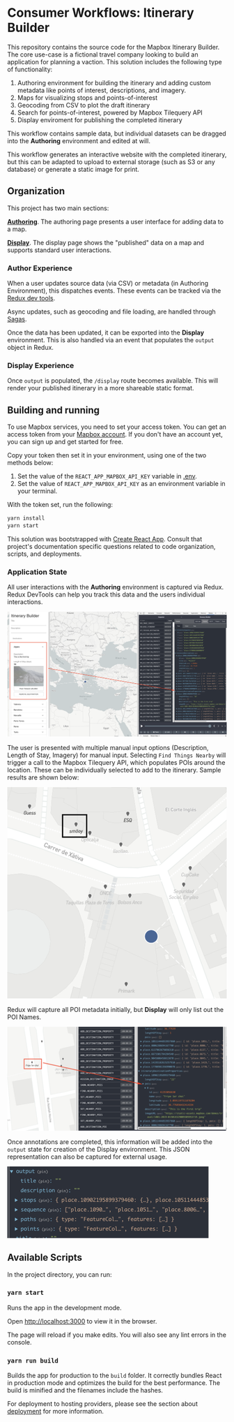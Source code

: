 # Consumer Workflows: Itinerary Builder

This repository contains the source code for the Mapbox Itinerary Builder. The core use-case is a fictional travel company looking to build an application for planning a vaction. This solution includes the following type of functionality:

1. Authoring environment for building the itinerary and adding custom metadata like points of interest, descriptions, and imagery.
2. Maps for visualizing stops and points-of-interest
3. Geocoding from CSV to plot the draft itinerary
4. Search for points-of-interest, powered by Mapbox Tilequery API
5. Display enviroment for publishing the completed itinerary

This workflow contains sample data, but individual datasets can be dragged into the **Authoring** environment and edited at will.

This workflow generates an interactive website with the completed itinerary, but this can be adapted to upload to external storage (such as S3 or any database) or generate a static image for print.

## Organization

This project has two main sections:

[**Authoring**](src/authoring/components/Authoring.tsx). The authoring page presents a user interface for adding data to a map.

[**Display**](src/display/components/Display.tsx). The display page shows the "published" data on a map and supports standard user interactions.

### Author Experience

When a user updates source data (via CSV) or metadata (in Authoring Environment), this dispatches events. These events can be tracked via the [Redux dev tools](https://github.com/reduxjs/redux-devtools).

Async updates, such as geocoding and file loading, are handled through [Sagas](https://redux-saga.js.org/).

Once the data has been updated, it can be exported into the **Display** environment. This is also handled via an event that populates the `output` object in Redux.

### Display Experience

Once `output` is populated, the `/display` route becomes available. This will render your published itinerary in a more shareable static format.

## Building and running

To use Mapbox services, you need to set your access token. You can get an access token from your [Mapbox account](https://account.mapbox.com/). If you don't have an account yet, you can sign up and get started for free.

Copy your token then set it in your environment, using one of the two methods below:

1) Set the value of the `REACT_APP_MAPBOX_API_KEY` variable in [.env](./.env).
2) Set the value of `REACT_APP_MAPBOX_API_KEY` as an environment variable in your terminal.

With the token set, run the following:

```bash
yarn install
yarn start
```

This solution was bootstrapped with [Create React App](https://github.com/facebook/create-react-app). Consult that project's documentation specific questions related to code organization, scripts, and deployments.

### Application State

All user interactions with the **Authoring** environment is captured via Redux. Redux DevTools can help you track this data and the users individual interactions.

![InitialState](assets/DevTools1.png)

The user is presented with multiple manual input options (Description, Length of Stay, Imagery) for manual input. Selecting `Find Things Nearby` will trigger a call to the Mapbox Tilequery API, which populates POIs around the location. These can be individually selected to add to the itinerary. Sample results are shown below:

![POIs](assets/POISelection.png)

Redux will capture all POI metadata initially, but **Display** will only list out the POI Names.

![POI2](assets/DevToolsPOI.png)

Once annotations are completed, this information will be added into the `output` state for creation of the Display environment. This JSON representation can also be captured for external usage.

![export](assets/Export.png)

## Available Scripts

In the project directory, you can run:

### `yarn start`

Runs the app in the development mode.

Open [http://localhost:3000](http://localhost:3000) to view it in the browser.

The page will reload if you make edits. You will also see any lint errors in the console.

### `yarn run build`

Builds the app for production to the `build` folder. It correctly bundles React in production mode and optimizes the build for the best performance. The build is minified and the filenames include the hashes.

For deployment to hosting providers, please see the section about [deployment](https://facebook.github.io/create-react-app/docs/deployment) for more information.
